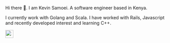 
<p>Hi there 👋. I am Kevin Samoei. A software engineer based in Kenya.</p>

<p> I currently work with Golang and Scala. I have worked with Rails, Javascript and recently developed interest and learning C++.</p>

<p><a href="https://www.linkedin.com/in/kevinsamoei/"><img src="https://img.shields.io/badge/linkedin-%230077B5.svg?&style=for-the-badge&logo=linkedin&logoColor=white" height=25></a>
